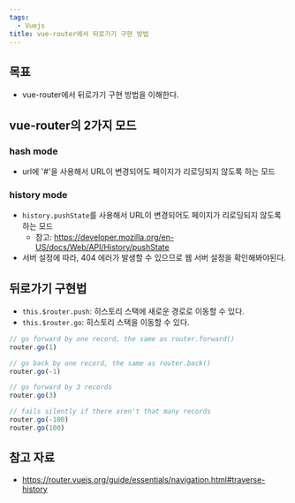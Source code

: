 ```yaml
---
tags:
  - Vuejs
title: vue-router에서 뒤로가기 구현 방법
---
```



## 목표

- vue-router에서 뒤로가기 구현 방법을 이해한다.

## vue-router의 2가지 모드

### hash mode

- url에 '#'을 사용해서 URL이 변경되어도 페이지가 리로딩되지 않도록 하는 모드

### history mode

- `history.pushState`를 사용해서 URL이 변경되어도 페이지가 리로딩되지 않도록 하는 모드
	- 참고: https://developer.mozilla.org/en-US/docs/Web/API/History/pushState
- 서버 설정에 따라, 404 에러가 발생할 수 있으므로 웹 서버 설정을 확인해봐야된다.

## 뒤로가기 구현법

- `this.$router.push`: 히스토리 스택에 새로운 경로로 이동할 수 있다.
- `this.$router.go`: 히스토리 스택을 이동할 수 있다.

```js
// go forward by one record, the same as router.forward()
router.go(1)

// go back by one record, the same as router.back()
router.go(-1)

// go forward by 3 records
router.go(3)

// fails silently if there aren't that many records
router.go(-100)
router.go(100)
```

## 참고 자료

- https://router.vuejs.org/guide/essentials/navigation.html#traverse-history
